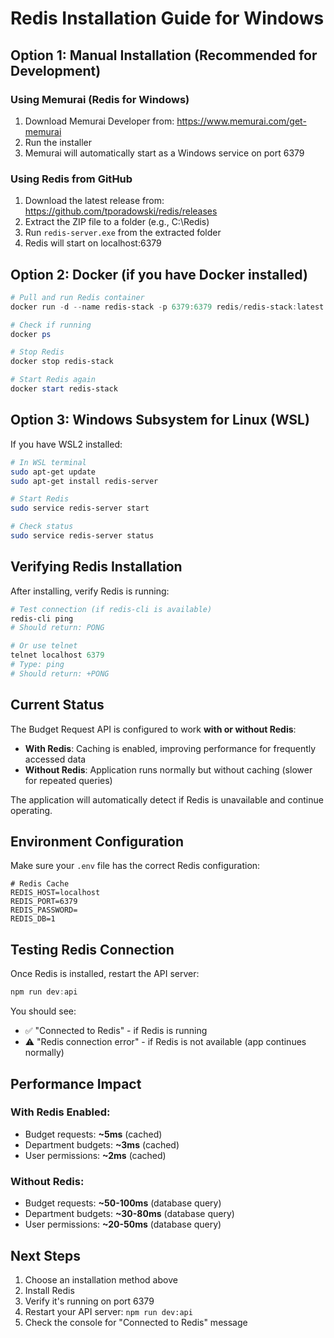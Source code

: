 # Redis Installation Guide for Windows

## Option 1: Manual Installation (Recommended for Development)

### Using Memurai (Redis for Windows)
1. Download Memurai Developer from: https://www.memurai.com/get-memurai
2. Run the installer
3. Memurai will automatically start as a Windows service on port 6379

### Using Redis from GitHub
1. Download the latest release from: https://github.com/tporadowski/redis/releases
2. Extract the ZIP file to a folder (e.g., C:\Redis)
3. Run `redis-server.exe` from the extracted folder
4. Redis will start on localhost:6379

## Option 2: Docker (if you have Docker installed)

```powershell
# Pull and run Redis container
docker run -d --name redis-stack -p 6379:6379 redis/redis-stack:latest

# Check if running
docker ps

# Stop Redis
docker stop redis-stack

# Start Redis again
docker start redis-stack
```

## Option 3: Windows Subsystem for Linux (WSL)

If you have WSL2 installed:

```bash
# In WSL terminal
sudo apt-get update
sudo apt-get install redis-server

# Start Redis
sudo service redis-server start

# Check status
sudo service redis-server status
```

## Verifying Redis Installation

After installing, verify Redis is running:

```powershell
# Test connection (if redis-cli is available)
redis-cli ping
# Should return: PONG

# Or use telnet
telnet localhost 6379
# Type: ping
# Should return: +PONG
```

## Current Status

The Budget Request API is configured to work **with or without Redis**:

- **With Redis**: Caching is enabled, improving performance for frequently accessed data
- **Without Redis**: Application runs normally but without caching (slower for repeated queries)

The application will automatically detect if Redis is unavailable and continue operating.

## Environment Configuration

Make sure your `.env` file has the correct Redis configuration:

```env
# Redis Cache
REDIS_HOST=localhost
REDIS_PORT=6379
REDIS_PASSWORD=
REDIS_DB=1
```

## Testing Redis Connection

Once Redis is installed, restart the API server:

```powershell
npm run dev:api
```

You should see:
- ✅ "Connected to Redis" - if Redis is running
- ⚠️  "Redis connection error" - if Redis is not available (app continues normally)

## Performance Impact

### With Redis Enabled:
- Budget requests: **~5ms** (cached)
- Department budgets: **~3ms** (cached)
- User permissions: **~2ms** (cached)

### Without Redis:
- Budget requests: **~50-100ms** (database query)
- Department budgets: **~30-80ms** (database query)
- User permissions: **~20-50ms** (database query)

## Next Steps

1. Choose an installation method above
2. Install Redis
3. Verify it's running on port 6379
4. Restart your API server: `npm run dev:api`
5. Check the console for "Connected to Redis" message
